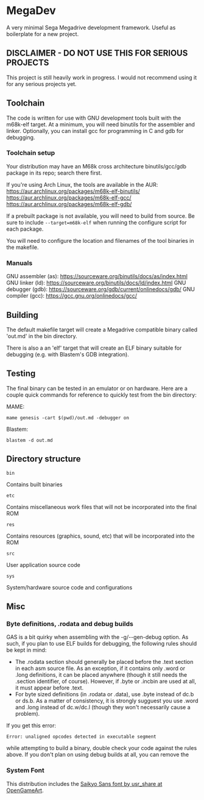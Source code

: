 # MegaDev
A very minimal Sega Megadrive development framework. Useful as boilerplate for a new project.

## DISCLAIMER - DO NOT USE THIS FOR SERIOUS PROJECTS
This project is still heavily work in progress. I would not recommend using it for any serious projects yet.


## Toolchain
The code is written for use with GNU development tools built with the m68k-elf target. At a minimum, you will need binutils for the assembler and linker. Optionally, you can install gcc for programming in C and gdb for debugging.

### Toolchain setup
Your distribution may have an M68k cross architecture binutils/gcc/gdb package in its repo; search there first.

If you're using Arch Linux, the tools are available in the AUR:
https://aur.archlinux.org/packages/m68k-elf-binutils/
https://aur.archlinux.org/packages/m68k-elf-gcc/
https://aur.archlinux.org/packages/m68k-elf-gdb/

If a prebuilt package is not available, you will need to build from source. Be sure to include ```--target=m68k-elf``` when running the configure script for each package.

You will need to configure the location and filenames of the tool binaries in the makefile.

### Manuals
GNU assembler (as): <https://sourceware.org/binutils/docs/as/index.html>
GNU linker (ld): <https://sourceware.org/binutils/docs/ld/index.html>
GNU debugger (gdb): <https://sourceware.org/gdb/current/onlinedocs/gdb/>
GNU compiler (gcc): <https://gcc.gnu.org/onlinedocs/gcc/>

## Building
The default makefile target will create a Megadrive compatible binary called 'out.md' in the bin directory.

There is also a an 'elf' target that will create an ELF binary suitable for debugging (e.g. with Blastem's GDB integration).

## Testing
The final binary can be tested in an emulator or on hardware. Here are a couple quick commands for reference to quickly test from the bin directory:

MAME:

```mame genesis -cart $(pwd)/out.md -debugger on```

Blastem:

```blastem -d out.md```

## Directory structure
```bin```

Contains built binaries

```etc```

Contains miscellaneous work files that will not be incorporated into the final ROM

```res```

Contains resources (graphics, sound, etc) that will be incorporated into the ROM

```src```

User application source code

```sys```

System/hardware source code and configurations

## Misc
### Byte definitions, .rodata and debug builds
GAS is a bit quirky when assembling with the -g/--gen-debug option. As such, if you plan to use ELF builds for debugging, the following rules should be kept in mind:

- The .rodata section should generally be placed before the .text section in each asm source file. As an exception, if it contains only .word or .long definitions, it can be placed anywhere (though it still needs the .section identifier, of course). However, if .byte or .incbin are used at all, it must appear before .text.
- For byte sized definitions (in .rodata or .data), use .byte instead of dc.b or ds.b. As a matter of consistency, it is strongly sugguest you use .word and .long instead of dc.w/dc.l (though they won't necessarily cause a problem).

If you get this error:

```Error: unaligned opcodes detected in executable segment```

while attempting to build a binary, double check your code against the rules above. If you don't plan on using debug builds at all, you can remove the 

### System Font
This distribution includes the [Saikyo Sans font by usr_share at OpenGameArt](https://opengameart.org/content/the-collection-of-8-bit-fonts-for-grafx2-r2).
